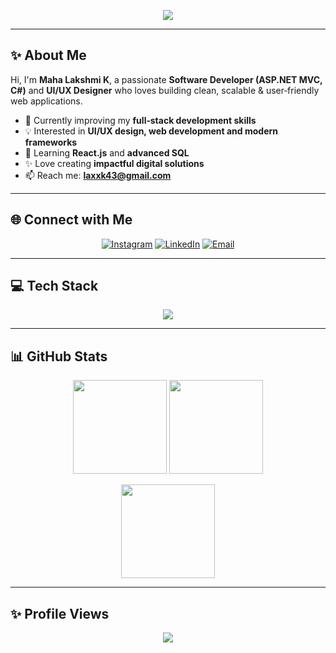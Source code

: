 <p align="center">
  <img src="https://readme-typing-svg.herokuapp.com?font=Poppins&size=28&color=00b4d8&center=true&vCenter=true&width=550&lines=Hi+👋,+I'm+Maha+Lakshmi+K;Software+Developer+(ASP.NET+MVC,+C#);UI/UX+Designer+%7C+Web+Designer;Passionate+about+Full+Stack+Development!" />
</p>

---

## ✨ About Me  

Hi, I'm **Maha Lakshmi K**, a passionate **Software Developer (ASP.NET MVC, C#)** and **UI/UX Designer** who loves building clean, scalable & user‑friendly web applications.  

- 🔭 Currently improving my **full‑stack development skills**  
- 💡 Interested in **UI/UX design, web development and modern frameworks**  
- 🌱 Learning **React.js** and **advanced SQL**  
- ✨ Love creating **impactful digital solutions**  
- 📫 Reach me: **laxxk43@gmail.com**  

---

## 🌐 Connect with Me  

<p align="center">
  <a href="https://instagram.com/beautyy_fool_05"><img src="https://img.shields.io/badge/Instagram-%23E4405F.svg?logo=Instagram&logoColor=white" alt="Instagram" /></a>
  <a href="https://www.linkedin.com/in/maha-lakshmi-k-96682a36b/"><img src="https://img.shields.io/badge/LinkedIn-%230077B5.svg?logo=linkedin&logoColor=white" alt="LinkedIn" /></a>
  <a href="mailto:laxxk43@gmail.com"><img src="https://img.shields.io/badge/Email-D14836?logo=gmail&logoColor=white" alt="Email" /></a>
</p>

---

## 💻 Tech Stack  

<p align="center">
<img src="https://skillicons.dev/icons?i=cs,dotnet,html,css,js,react,php,java,mysql,figma,xd,photoshop,github&theme=dark" />
</p>

---

## 📊 GitHub Stats  

<p align="center">
  <img src="https://github-readme-stats.vercel.app/api?username=mahalakshmi-005&theme=tokyonight&hide_border=false&show_icons=true" height="150" />
  <img src="https://streak-stats.demolab.com?user=mahalakshmi-005&theme=tokyonight&hide_border=false" height="150" />
</p>

<p align="center">
  <img src="https://github-readme-stats.vercel.app/api/top-langs/?username=mahalakshmi-005&theme=tokyonight&hide_border=false&layout=compact" height="150" />
</p>

---

## ✨ Profile Views  

<p align="center">
  <img src="https://visitcount.itsvg.in/api?id=mahalakshmi-005&icon=6&color=6" />
</p>
